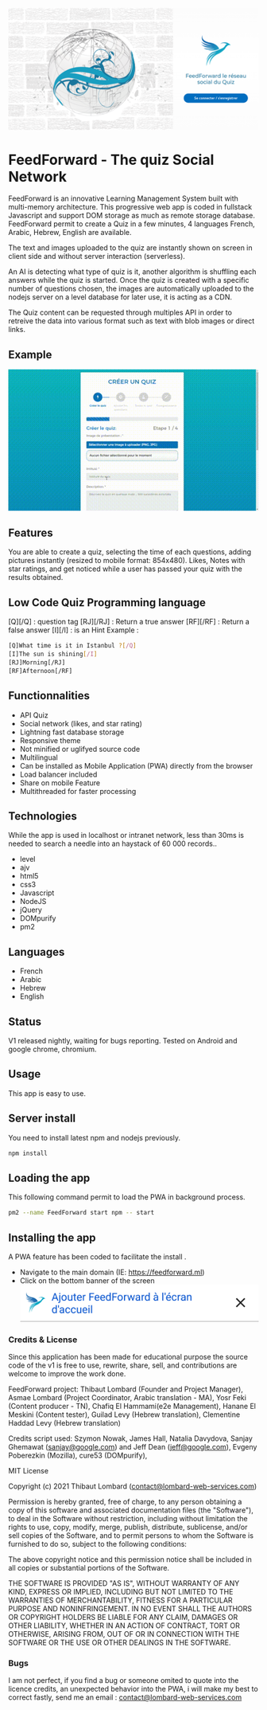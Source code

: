 ![image](https://github.com/Lombard-Web-Services/FeedForward/raw/master/demo/ff-index.png)
# FeedForward - The quiz Social Network
FeedForward is an innovative Learning Management System built with multi-memory architecture. This progressive web app is coded in fullstack Javascript and support DOM storage as much as remote storage database. FeedForward permit to create a Quiz in a few minutes, 4 languages French, Arabic, Hebrew, English are available. 

The text and images uploaded to the quiz are instantly shown on screen in client side and without server interaction (serverless). 

An AI is detecting what type of quiz is it, another algorithm is shuffling each answers while the quiz is started. Once the quiz is created with a specific number of questions chosen, the images are automatically uploaded to the nodejs server on a level database for later use, it is acting as a CDN. 

The Quiz content can be requested through multiples API in order to retreive the data into various format such as text with blob images or direct links.   

## Example
![image](https://github.com/Lombard-Web-Services/FeedForward/raw/master/demo/quiz.gif)

## Features
You are able to create a quiz, selecting the time of each questions, adding pictures instantly (resized to mobile format: 854x480). Likes, Notes with star ratings, and get noticed while a user has passed your quiz with the results obtained.

## Low Code Quiz Programming language
[Q][/Q] : question tag 
[RJ][/RJ] : Return a true answer 
[RF][/RF] : Return a false answer 
[I][/I] : is an Hint 
Example :
```sh
[Q]What time is it in Istanbul ?[/Q]
[I]The sun is shining[/I]
[RJ]Morning[/RJ]
[RF]Afternoon[/RF]
```

## Functionnalities
* API Quiz
* Social network (likes, and star rating)
* Lightning fast database storage
* Responsive theme 
* Not minified or uglifyed source code
* Multilingual
* Can be installed as Mobile Application (PWA) directly from the browser 
* Load balancer included 
* Share on mobile Feature
* Multithreaded for faster processing

## Technologies
While the app is used in localhost or intranet network, less than 30ms is needed to search a needle into an haystack of 60 000 records..
* level
* ajv 
* html5
* css3
* Javascript
* NodeJS
* jQuery
* DOMpurify
* pm2

## Languages
* French
* Arabic
* Hebrew
* English

## Status
V1 released nightly, waiting for bugs reporting.
Tested on Android and google chrome, chromium.

## Usage
This app is easy to use.

## Server install
You need to install latest npm and nodejs previously.
```sh
npm install
```

## Loading the app
This following command permit to load the PWA in background process.
```sh
pm2 --name FeedForward start npm -- start
```

## Installing the app
A PWA feature has been coded to facilitate the install .
* Navigate to the main domain (IE: https://feedforward.ml)
* Click on the bottom banner of the screen
![image](https://github.com/Lombard-Web-Services/FeedForward/raw/master/demo/ff-a2hs-pwa-ribbon.png)


### Credits & License
Since this application has been made for educational purpose the source code of the v1 is free to use, rewrite, share, sell, and contributions are welcome to improve the work done.

FeedForward project: Thibaut Lombard (Founder and Project Manager), Asmae Lombard (Project Coordinator,  Arabic translation - MA), Yosr Feki (Content producer - TN), Chafiq El Hammami(e2e Management), Hanane El Meskini (Content tester),  Guilad Levy (Hebrew translation), Clementine Haddad Levy (Hebrew translation)

Credits script used: Szymon Nowak, James Hall, Natalia Davydova, Sanjay Ghemawat (sanjay@google.com) and Jeff Dean (jeff@google.com), Evgeny Poberezkin (Mozilla), cure53 (DOMpurify),

MIT License

Copyright (c) 2021 Thibaut Lombard (contact@lombard-web-services.com)

Permission is hereby granted, free of charge, to any person obtaining a copy
of this software and associated documentation files (the "Software"), to deal
in the Software without restriction, including without limitation the rights
to use, copy, modify, merge, publish, distribute, sublicense, and/or sell
copies of the Software, and to permit persons to whom the Software is
furnished to do so, subject to the following conditions:

The above copyright notice and this permission notice shall be included in all
copies or substantial portions of the Software.

THE SOFTWARE IS PROVIDED "AS IS", WITHOUT WARRANTY OF ANY KIND, EXPRESS OR
IMPLIED, INCLUDING BUT NOT LIMITED TO THE WARRANTIES OF MERCHANTABILITY,
FITNESS FOR A PARTICULAR PURPOSE AND NONINFRINGEMENT. IN NO EVENT SHALL THE
AUTHORS OR COPYRIGHT HOLDERS BE LIABLE FOR ANY CLAIM, DAMAGES OR OTHER
LIABILITY, WHETHER IN AN ACTION OF CONTRACT, TORT OR OTHERWISE, ARISING FROM,
OUT OF OR IN CONNECTION WITH THE SOFTWARE OR THE USE OR OTHER DEALINGS IN THE
SOFTWARE.

### Bugs
I am not perfect, if you find a bug or someone omited to quote into the licence credits, an unexpected behavior into the PWA, i will make my best to correct fastly, send me an email : 
contact@lombard-web-services.com
